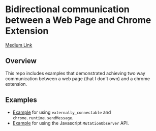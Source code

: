 # Bidirectional communication between a Web Page and Chrome Extension


[Medium Link](https://medium.com/@pgburrack/bidirectional-communication-between-a-web-page-and-chrome-extension-e0ee1de6a294)

## Overview
This repo includes examples that demonstrated achieving two way communication between a web page (that I don't own) and a chrome extension.

## Examples

- [Example](examples/externally-connectable) for using `externally_connectable` and `chrome.runtime.sendMessage`.
- [Example](examples/mutation-observer) for using the Javascript `MutationObserver` API.
